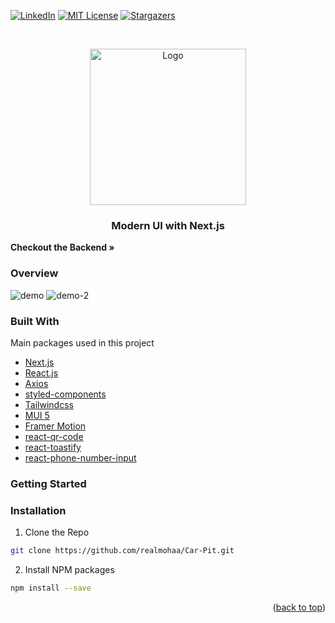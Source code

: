 <div id="top"></div>

<!-- PROJECT SHIELDS -->
[![LinkedIn][linkedin-shield]][linkedin-url]
[![MIT License][license-shield]][license-url]
[![Stargazers][stars-shield]][stars-url]

<!-- PROJECT LOGO -->
<br />
<div align="left">

<p align="center">
  <a href="https://github.com/realmohaa/Car-Pit-Backend">
    <img src="https://ijs.gallerycdn.vsassets.io/extensions/ijs/reactnextjssnippets/1.6.0/1604011628777/Microsoft.VisualStudio.Services.Icons.Default" width="250" height="250" alt="Logo"/>
  </a>
  <h3 align="center">Modern UI with Next.js</h3>
  <strong>Checkout the Backend »</strong>
<a href="https://github.com/realmohaa/Car-Pit-Backend">
</a>
</p>

### Overview
![demo](https://im2.ezgif.com/tmp/ezgif-2-56dfbfebe4.gif)
![demo-2](https://im2.ezgif.com/tmp/ezgif-2-4beb33cdcc.gif)

### Built With
Main packages used in this project
* [Next.js](https://nextjs.org/)
* [React.js](https://reactjs.org/)
* [Axios](https://github.com/axios/axios)
* [styled-components](https://styled-components.com/docs)
* [Tailwindcss](https://tailwindcss.com/docs/)
* [MUI 5](https://mui.com)
* [Framer Motion](https://www.framer.com/docs/)
* [react-qr-code](https://www.npmjs.com/package/react-qr-code)
* [react-toastify](https://www.npmjs.com/package/react-toastify)
* [react-phone-number-input](https://www.npmjs.com/package/react-phone-number-input)
</div>

<!-- GETTING STARTED -->
### Getting Started
### Installation
1. Clone the Repo
```sh
git clone https://github.com/realmohaa/Car-Pit.git
```
2. Install NPM packages
```sh
npm install --save
```

<p align="right">(<a href="#top">back to top</a>)</p>

[license-url]: https://github.com/realmohaa/Car-Pit-Backend/master/LICENSE.txt
[license-shield]: https://img.shields.io/github/license/othneildrew/Best-README-Template.svg?style=for-the-badge
[linkedin-shield]: https://img.shields.io/badge/-LinkedIn-black.svg?style=for-the-badge&logo=linkedin&colorB=555
[linkedin-url]: https://www.linkedin.com/in/mohammed-abufarhana-023a74209/
[stars-shield]: https://img.shields.io/github/stars/othneildrew/Best-README-Template.svg?style=for-the-badge
[stars-url]: https://github.com/realmohaa/Car-Pit-Backend/stargazers